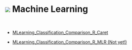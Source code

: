 # ![](http://arqmain.net/RProject_Python_Logos/RLogo_04.png) Machine Learning 
<br>

* [ MLearning_Classification_Comparison_R_Caret ](https://github.com/arqmain/Machine_Learning/tree/master/R_MLearning/MLearning_Classification_Comparison_R_Caret)

* [ MLearning_Classification_Comparison_R_MLR (Not yet!) ](https://github.com/arqmain/Machine_Learning/tree/master/R_MLearning/MLearning_Classification_Comparison_R_MLR)



